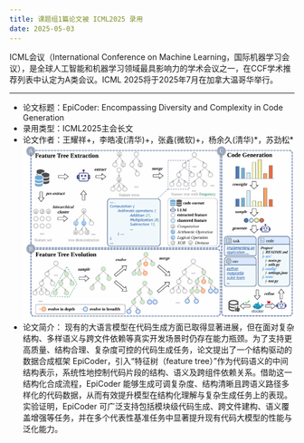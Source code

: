 ```yaml
---
title: 课题组1篇论文被 ICML2025 录用
date: 2025-05-03
---
```

<!--more-->
ICML会议（International Conference on Machine Learning，国际机器学习会议），是全球人工智能和机器学习领域最具影响力的学术会议之一，在CCF学术推荐列表中认定为A类会议。ICML 2025将于2025年7月在加拿大温哥华举行。
- - - 
- 论文标题：EpiCoder: Encompassing Diversity and Complexity in Code Generation
- 录用类型：ICML2025主会长文
- 论文作者：王耀祥+，李皓凌(清华)+，张鑫(微软)+，杨余久(清华)\*，苏劲松\*
![](1.jpg)
- 论文简介：
现有的大语言模型在代码生成方面已取得显著进展，但在面对复杂结构、多样语义与跨文件依赖等真实开发场景时仍存在能力瓶颈。为了支持更高质量、结构合理、复杂度可控的代码生成任务，论文提出了一个结构驱动的数据合成框架 EpiCoder，引入“特征树（feature tree）”作为代码语义的中间结构表示，系统性地控制代码片段的结构、语义及跨组件依赖关系。借助这一结构化合成流程，EpiCoder 能够生成可调复杂度、结构清晰且跨语义路径多样化的代码数据，从而有效提升模型在结构化理解与复杂生成任务上的表现。实验证明，EpiCoder 可广泛支持包括模块级代码生成、跨文件建构、语义覆盖增强等任务，并在多个代表性基准任务中显著提升现有代码大模型的性能与泛化能力。
